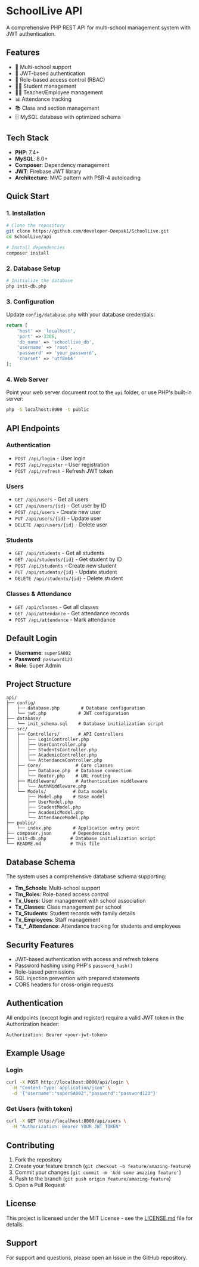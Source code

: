 # SchoolLive API

A comprehensive PHP REST API for multi-school management system with JWT authentication.

## Features

- 🏫 Multi-school support
- 🔐 JWT-based authentication
- 👥 Role-based access control (RBAC)
- 👨‍🎓 Student management
- 👨‍🏫 Teacher/Employee management
- 📊 Attendance tracking
- 📚 Class and section management
- 🗄️ MySQL database with optimized schema

## Tech Stack

- **PHP**: 7.4+
- **MySQL**: 8.0+
- **Composer**: Dependency management
- **JWT**: Firebase JWT library
- **Architecture**: MVC pattern with PSR-4 autoloading

## Quick Start

### 1. Installation

```bash
# Clone the repository
git clone https://github.com/developer-Deepak1/SchoolLive.git
cd SchoolLive/api

# Install dependencies
composer install
```

### 2. Database Setup

```bash
# Initialize the database
php init-db.php
```

### 3. Configuration

Update `config/database.php` with your database credentials:

```php
return [
    'host' => 'localhost',
    'port' => 3306,
    'db_name' => 'schoollive_db',
    'username' => 'root',
    'password' => 'your_password',
    'charset' => 'utf8mb4'
];
```

### 4. Web Server

Point your web server document root to the `api` folder, or use PHP's built-in server:

```bash
php -S localhost:8000 -t public
```

## API Endpoints

### Authentication
- `POST /api/login` - User login
- `POST /api/register` - User registration
- `POST /api/refresh` - Refresh JWT token

### Users
- `GET /api/users` - Get all users
- `GET /api/users/{id}` - Get user by ID
- `POST /api/users` - Create new user
- `PUT /api/users/{id}` - Update user
- `DELETE /api/users/{id}` - Delete user

### Students
- `GET /api/students` - Get all students
- `GET /api/students/{id}` - Get student by ID
- `POST /api/students` - Create new student
- `PUT /api/students/{id}` - Update student
- `DELETE /api/students/{id}` - Delete student

### Classes & Attendance
- `GET /api/classes` - Get all classes
- `GET /api/attendance` - Get attendance records
- `POST /api/attendance` - Mark attendance

## Default Login

- **Username**: `superSA002`
- **Password**: `password123`
- **Role**: Super Admin

## Project Structure

```
api/
├── config/
│   ├── database.php        # Database configuration
│   └── jwt.php            # JWT configuration
├── database/
│   └── init_schema.sql    # Database initialization script
├── src/
│   ├── Controllers/       # API Controllers
│   │   ├── LoginController.php
│   │   ├── UserController.php
│   │   ├── StudentsController.php
│   │   ├── AcademicController.php
│   │   └── AttendanceController.php
│   ├── Core/             # Core classes
│   │   ├── Database.php  # Database connection
│   │   └── Router.php    # URL routing
│   ├── Middleware/       # Authentication middleware
│   │   └── AuthMiddleware.php
│   └── Models/          # Data models
│       ├── Model.php    # Base model
│       ├── UserModel.php
│       ├── StudentModel.php
│       ├── AcademicModel.php
│       └── AttendanceModel.php
├── public/
│   └── index.php        # Application entry point
├── composer.json        # Dependencies
├── init-db.php         # Database initialization script
└── README.md           # This file
```

## Database Schema

The system uses a comprehensive database schema supporting:

- **Tm_Schools**: Multi-school support
- **Tm_Roles**: Role-based access control
- **Tx_Users**: User management with school association
- **Tx_Classes**: Class management per school
- **Tx_Students**: Student records with family details
- **Tx_Employees**: Staff management
- **Tx_*_Attendance**: Attendance tracking for students and employees

## Security Features

- JWT-based authentication with access and refresh tokens
- Password hashing using PHP's `password_hash()`
- Role-based permissions
- SQL injection prevention with prepared statements
- CORS headers for cross-origin requests

## Authentication

All endpoints (except login and register) require a valid JWT token in the Authorization header:

```
Authorization: Bearer <your-jwt-token>
```

## Example Usage

### Login
```bash
curl -X POST http://localhost:8000/api/login \
  -H "Content-Type: application/json" \
  -d '{"username":"superSA002","password":"password123"}'
```

### Get Users (with token)
```bash
curl -X GET http://localhost:8000/api/users \
  -H "Authorization: Bearer YOUR_JWT_TOKEN"
```

## Contributing

1. Fork the repository
2. Create your feature branch (`git checkout -b feature/amazing-feature`)
3. Commit your changes (`git commit -m 'Add some amazing feature'`)
4. Push to the branch (`git push origin feature/amazing-feature`)
5. Open a Pull Request

## License

This project is licensed under the MIT License - see the [LICENSE.md](../LICENSE.md) file for details.

## Support

For support and questions, please open an issue in the GitHub repository.
